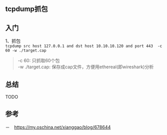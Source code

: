 tcpdump抓包
--
##  入门
1、抓包  
`
tcpdump src host 127.0.0.1 and dst host 10.10.10.120 and port 443  -c 60 -w ./target.cap
`
> -c 60: 只抓取60个包  
> -w ./target.cap: 保存成cap文件，方便用ethereal(即wireshark)分析

## 总结
TODO


## 参考
－　https://my.oschina.net/xianggao/blog/678644
